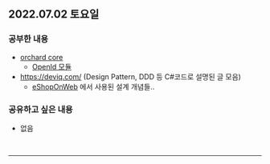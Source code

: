 ## 2022.07.02 토요일
### 공부한 내용
- [orchard core](https://orchardcore.net/)
    + [OpenId 모듈](https://docs.orchardcore.net/en/latest/docs/reference/modules/OpenId/)
- https://deviq.com/ (Design Pattern, DDD 등 C#코드로 설명된 글 모음)
    + [eShopOnWeb](https://github.com/dotnet-architecture/eShopOnWeb) 에서 사용된 설계 개념들..
### 공유하고 싶은 내용
- 없음
<br>

---
